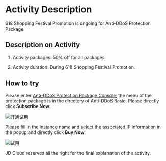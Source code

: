 # Activity Description

618 Shopping Festival Promotion is ongoing for Anti-DDoS Protection Package.

## Description on Activity
1. Activity packages: 50% off for all packages.

2. Activity duration: During 618 Shopping Festival Promotion.



## How to try

Please enter [Anti-DDoS Protection Package Console](https://antiddos-console.jdcloud.com/gz/ddos/protection-package-list); the menu of the protection package is in the directory of Anti-DDoS Basic. Please directly click **Subscribe Now**.

![开通试用](https://github.com/jdcloudcom/cn/blob/Anti-DDoS/image/Anti-DDoS-Protection-Package/开通试用.png)

Please fill in the instance name and select the associated IP information in the popup and directly click **Buy Now**.

![试用](https://github.com/jdcloudcom/cn/blob/Anti-DDoS/image/Anti-DDoS-Protection-Package/试用.png)

JD Cloud reserves all the right for the final explanation of the activity.
